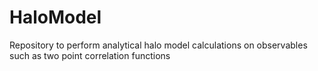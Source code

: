 # HaloModel

Repository to perform analytical halo model calculations on observables such as two point correlation functions

